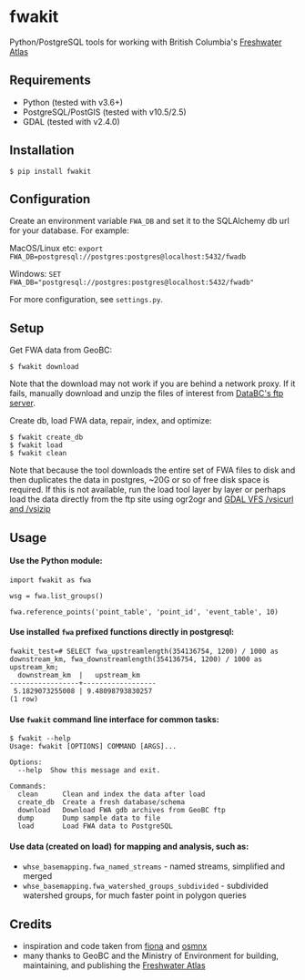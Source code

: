 # fwakit

Python/PostgreSQL tools for working with British Columbia's [Freshwater Atlas](https://www2.gov.bc.ca/gov/content/data/geographic-data-services/topographic-data/freshwater)

## Requirements
- Python (tested with v3.6+)
- PostgreSQL/PostGIS (tested with v10.5/2.5)
- GDAL (tested with v2.4.0)

## Installation

`$ pip install fwakit`

## Configuration
Create an environment variable `FWA_DB` and set it to the SQLAlchemy db url for your database. For example:

MacOS/Linux etc:
`export FWA_DB=postgresql://postgres:postgres@localhost:5432/fwadb`

Windows:
`SET FWA_DB="postgresql://postgres:postgres@localhost:5432/fwadb"`

For more configuration, see `settings.py`.

## Setup

Get FWA data from GeoBC:

`$ fwakit download`

Note that the download may not work if you are behind a network proxy. If it fails, manually download and unzip the files of interest from [DataBC's ftp server](ftp://ftp.geobc.gov.bc.ca/sections/outgoing/bmgs/FWA_Public).

Create db, load FWA data, repair, index, and optimize:

```
$ fwakit create_db
$ fwakit load
$ fwakit clean
```

Note that because the tool downloads the entire set of FWA files to disk and then duplicates the data in postgres, ~20G or so of free disk space is required. If this is not available, run the load tool layer by layer or perhaps load the data directly from the ftp site using ogr2ogr and [GDAL VFS /vsicurl and /vsizip](http://www.gdal.org/gdal_virtual_file_systems.html)

## Usage

#### Use the Python module:

```
import fwakit as fwa

wsg = fwa.list_groups()

fwa.reference_points('point_table', 'point_id', 'event_table', 10)

```

#### Use installed `fwa` prefixed functions directly in postgresql:

```
fwakit_test=# SELECT fwa_upstreamlength(354136754, 1200) / 1000 as downstream_km, fwa_downstreamlength(354136754, 1200) / 1000 as upstream_km;
  downstream_km  |   upstream_km
-----------------+------------------
 5.1829073255008 | 9.48098793830257
(1 row)
```

#### Use `fwakit` command line interface for common tasks:

```
$ fwakit --help
Usage: fwakit [OPTIONS] COMMAND [ARGS]...

Options:
  --help  Show this message and exit.

Commands:
  clean      Clean and index the data after load
  create_db  Create a fresh database/schema
  download   Download FWA gdb archives from GeoBC ftp
  dump       Dump sample data to file
  load       Load FWA data to PostgreSQL
```

#### Use data (created on load) for mapping and analysis, such as:

- `whse_basemapping.fwa_named_streams` - named streams, simplified and merged
- `whse_basemapping.fwa_watershed_groups_subdivided` - subdivided watershed groups, for much faster point in polygon queries


## Credits
- inspiration and code taken from [fiona](https://github.com/Toblerity/Fiona) and [osmnx](https://github.com/gboeing/osmnx)
- many thanks to GeoBC and the Ministry of Environment for building, maintaining, and publishing the [Freshwater Atlas](https://www2.gov.bc.ca/gov/content/data/geographic-data-services/topographic-data/freshwater)